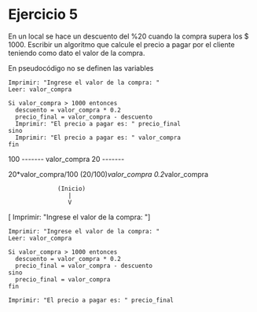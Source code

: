 # Ejercicio 5
En un local se hace un descuento del %20 cuando la compra supera los $ 1000. Escribir un
algoritmo que calcule el precio a pagar por el cliente teniendo como dato el valor de la compra.

En pseudocódigo no se definen las variables
```
Imprimir: "Ingrese el valor de la compra: "
Leer: valor_compra

Si valor_compra > 1000 entonces
  descuento = valor_compra * 0.2
  precio_final = valor_compra - descuento
  Imprimir: "El precio a pagar es: " precio_final
sino
  Imprimir: "El precio a pagar es: " valor_compra
fin
```

100 ------- valor_compra
20  -------

20*valor_compra/100
(20/100)*valor_compra
0.2*valor_compra


                  (Inicio)
                     |
                     V
[ Imprimir: "Ingrese el valor de la compra: "]



```
Imprimir: "Ingrese el valor de la compra: "
Leer: valor_compra

Si valor_compra > 1000 entonces
  descuento = valor_compra * 0.2
  precio_final = valor_compra - descuento
sino
  precio_final = valor_compra
fin

Imprimir: "El precio a pagar es: " precio_final
```
